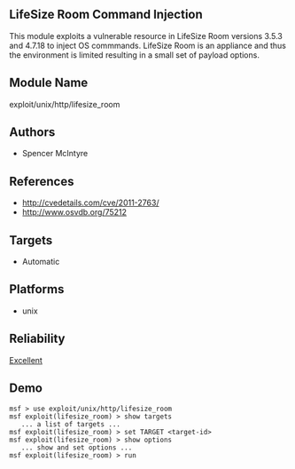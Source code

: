 ## LifeSize Room Command Injection

This module exploits a vulnerable resource in LifeSize Room 
versions 3.5.3 and 4.7.18 to inject OS commmands. LifeSize 
Room is an appliance and thus the environment is limited 
resulting in a small set of payload options.


## Module Name
exploit/unix/http/lifesize_room

## Authors
* Spencer McIntyre


## References
* http://cvedetails.com/cve/2011-2763/
* http://www.osvdb.org/75212



## Targets
* Automatic


## Platforms
* unix

## Reliability
[Excellent](https://github.com/rapid7/metasploit-framework/wiki/Exploit-Ranking)

## Demo

```
msf > use exploit/unix/http/lifesize_room
msf exploit(lifesize_room) > show targets
   ... a list of targets ...
msf exploit(lifesize_room) > set TARGET <target-id>
msf exploit(lifesize_room) > show options
   ... show and set options ...
msf exploit(lifesize_room) > run
```
    
    